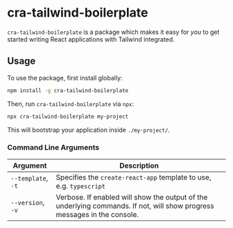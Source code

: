 # cra-tailwind-boilerplate

`cra-tailwind-boilerplate` is a package which makes it easy for _you_ to get started writing React applications with Tailwind integrated.

## Usage

To use the package, first install globally:
```bash
npm install -g cra-tailwind-boilerplate
```

Then, run `cra-tailwind-boilerplate` via `npx`:
```bash
npx cra-tailwind-boilerplate my-project
```

This will bootstrap your application inside `./my-project/`.

### Command Line Arguments

| Argument           | Description                                                                                                              |
|--------------------|--------------------------------------------------------------------------------------------------------------------------|
| `--template`, `-t` | Specifies the `create-react-app` template to use, e.g. `typescript`                                                      |
| `--version`, `-v`  | Verbose. If enabled will show the output of the underlying commands. If not, will show progress messages in the console. |
